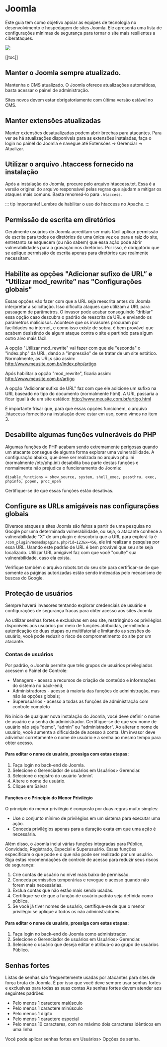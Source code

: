 # Joomla

Este guia tem como objetivo apoiar as equipes de tecnologia no desenvolvimento e hospedagem de sites Joomla. Ele apresenta uma lista de configurações mínimas de segurança para tornar o site mais resilientes a ciberataques.

![](/img/website.jpg)

[[toc]]

## Manter o Joomla sempre atualizado.
Mantenha o CMS atualizado. O Joomla oferece atualizações automáticas, basta acessar o painel de administração.

Sites novos devem estar obrigatoriamente com última versão estável no CMS.
 
## Manter extensões atualizadas
Manter extensões desatualizadas podem abrir brechas para atacantes. Para ver se há atualizações disponíveis para as extensões instaladas, faça o login no painel do Joomla e navegue até Extensões => Gerenciar => Atualizar.

## Utilizar o arquivo .htaccess fornecido na instalação
Após a instalação do Joomla, procure pelo arquivo htaccess.txt. Essa é a versão original do arquivo responsável pelas regras que ajudam a mitigar os ataques mais comuns. Basta renomeá-lo para ```.htaccess```.

::: tip Importante!
Lembre de habilitar o uso do htaccess no Apache.
:::
	
## Permissão de escrita em diretórios
Geralmente usuários do Joomla acreditam ser mais fácil aplicar permissão de escrita para todos os diretórios de uma única vez ou para a raiz do site, entretanto se esquecem (ou não sabem) que essa ação pode abrir vulnerabilidades para a gravação nos diretórios. Por isso, é obrigatório que se aplique permissão de escrita apenas para diretórios que realmente necessitam.

## Habilite as opções "Adicionar sufixo de URL” e “Utilizar mod_rewrite” nas "Configurações globais"
Essas opções vão fazer com que a URL seja reescrita antes do Joomla interpretar a solicitação. Isso dificulta ataques que utilizam a URL para passagem de parâmetros. O invasor pode acabar conseguindo “driblar” essa opção caso descubra o padrão de reescrita da URL e enviando os parâmetros maliciosos. Acontece que os invasores procuram por facilidades na internet, e como isso existe de sobra, é bem provável que acabem desistindo de algum ataque contra o site e partindo para algum outro alvo mais fácil.
 
A opção "Utilizar mod_rewrite" vai fazer com que ele "esconda" o "index.php" da URL, dando a "impressão" de se tratar de um site estático. Normalmente, as URLs são assim:
http://www.meusite.com.br/index.php/artigo

Após habilitar a opção "mod_rewrite", ficaria assim:
http://www.meusite.com.br/artigo

A opção "Adicionar sufixo de URL" faz com que ele adicione um sufixo na URL baseado no tipo do documento (normalmente html). A URL passaria a ficar igual à de um site estático:
http://www.meusite.com.br/artigo.html

É importante frisar que, para que essas opções funcionem, o arquivo .htaccess fornecido na instalação deve estar em uso, como vimos no item 3.

## Desabilite algumas funções vulneráveis do PHP
Algumas funções do PHP acabam sendo extremamente perigosas quando um atacante consegue de alguma forma explorar uma vulnerabilidade. A configuração abaixo, que deve ser realizada no arquivo php.ini (normalmente /etc/php.ini) desabilita boa parte destas funções e normalmente não prejudica o funcionamento do Joomla:

```disable_functions = show_source, system, shell_exec, passthru, exec, phpinfo, popen, proc_open```

Certifique-se de que essas funções estão desativas.

## Configure as URLs amigáveis nas configurações globais
Diversos ataques a sites Joomla são feitos a partir de uma pesquisa no Google por uma determinada vulnerabilidade, ou seja, o atacante conhece a vulnerabilidade "X" de um plugin e descobriu que a URL para explorá-la é ```/com_plugin?nomedapagina.php?id=123&x=456```, ele irá realizar a pesquisa por essa URL. Usando este padrão de URL é bem provável que seu site seja localizado. Utilizar URL amigável faz com que você "oculte" sua vulnerabilidade, caso ela exista.

Verifique também o arquivo robots.txt do seu site para certificar-se de que somente as páginas autorizadas estão sendo indexadas pelo mecanismo de buscas do Google.

## Proteção de usuários
Sempre haverá invasores tentando explorar credenciais de usuário e configurações de segurança fracas para obter acesso aos sites Joomla.

Ao utilizar senhas fortes e exclusivas em seu site, restringindo os privilégios disponíveis aos usuários por meio de funções atribuídas, permitindo a autenticação de duas etapas ou multifatorial e limitando as sessões do usuário, você pode reduzir o risco de comprometimento do site por um atacante.

### Contas de usuários
Por padrão, o Joomla permite que três grupos de usuários privilegiados acessem o Painel de Controle:

- Managers - acesso a recursos de criação de conteúdo e informações do sistema no back-end;
- Administradores - acesso à maioria das funções de administração, mas não às opções globais;
- Superusuários - acesso a todas as funções de administração com controle completo

No início de qualquer nova instalação do Joomla, você deve definir o nome de usuário e a senha do administrador. Certifique-se de que seu nome de usuário não seja “demo”, “admin” ou “administrador”.
Ao alterar o nome de usuário, você aumenta a dificuldade de acesso à conta. Um invasor deve adivinhar corretamente o nome de usuário e a senha ao mesmo tempo para obter acesso.

#### Para editar o nome de usuário, prossiga com estas etapas:
1. Faça login no back-end do Joomla.
1. Selecione o Gerenciador de usuários em Usuários> Gerenciar.
1. Selecione o registro do usuário ‘admin’.
1. Altere o nome de usuário.
1. Clique em Salvar

#### Funções e o Princípio do Menor Privilégio
O princípio do menor privilégio é composto por duas regras muito simples:
 * Use o conjunto mínimo de privilégios em um sistema para executar uma ação.
 * Conceda privilégios apenas para a duração exata em que uma ação é necessária.

Além disso, o Joomla inclui várias funções integradas para Público, Convidado, Registrado, Especial e Superusuário. Essas funções especificam o que pode e o que não pode ser realizado por um usuário.
Siga estas recomendações de controle de acesso para reduzir seus riscos de segurança:

1. Crie contas de usuário no nível mais baixo de permissão.
1. Conceda permissões temporárias e revogue o acesso quando não forem mais necessárias.
1. Exclua contas que não estão mais sendo usadas.
1. Certifique-se de que a função de usuário padrão seja definida como pública.
1. Se você já tiver nomes de usuário, certifique-se de que o menor privilégio se aplique a todos os não administradores.

#### Para editar o nome de usuário, prossiga com estas etapas:
 1. Faça login no back-end do Joomla como administrador.
 1. Selecione o Gerenciador de usuários em Usuários> Gerenciar.
 1. Selecione o usuário que deseja editar e atribua-o ao grupo de usuários Público.

## Senhas fortes
Listas de senhas são frequentemente usadas por atacantes para sites de força bruta do Joomla. É por isso que você deve sempre usar senhas fortes e exclusivas para todas as suas contas
As senhas fortes devem atender aos seguintes padrões:

 * Pelo menos 1 caractere maiúsculo
 * Pelo menos 1 caractere minúsculo
 * Pelo menos 1 dígito
 * Pelo menos 1 caractere especial
 * Pelo menos 10 caracteres, com no máximo dois caracteres idênticos em uma linha

Você pode aplicar senhas fortes em Usuários> Opções de senha.